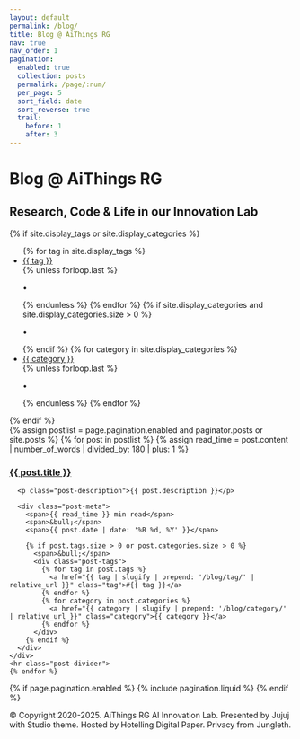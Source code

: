 ```yaml
---
layout: default
permalink: /blog/
title: Blog @ AiThings RG
nav: true
nav_order: 1
pagination:
  enabled: true
  collection: posts
  permalink: /page/:num/
  per_page: 5
  sort_field: date
  sort_reverse: true
  trail:
    before: 1
    after: 3
---
```


<div class="post">

  <div class="header-bar">
    <h1>Blog @ AiThings RG</h1>
    <h2>Research, Code & Life in our Innovation Lab</h2>
  </div>

  {% if site.display_tags or site.display_categories %}
  <div class="tag-category-list">
    <ul class="p-0 m-0">
      {% for tag in site.display_tags %}
        <li><i class="fa-solid fa-hashtag fa-sm"></i> 
          <a href="{{ tag | slugify | prepend: '/blog/tag/' | relative_url }}">{{ tag }}</a>
        </li>
        {% unless forloop.last %}<p>&bull;</p>{% endunless %}
      {% endfor %}
      {% if site.display_categories and site.display_categories.size > 0 %}
        <p>&bull;</p>
      {% endif %}
      {% for category in site.display_categories %}
        <li><i class="fa-solid fa-tag fa-sm"></i> 
          <a href="{{ category | slugify | prepend: '/blog/category/' | relative_url }}">{{ category }}</a>
        </li>
        {% unless forloop.last %}<p>&bull;</p>{% endunless %}
      {% endfor %}
    </ul>
  </div>
  {% endif %}

  <div class="posts">
    {% assign postlist = page.pagination.enabled and paginator.posts or site.posts %}
    {% for post in postlist %}
    {% assign read_time = post.content | number_of_words | divided_by: 180 | plus: 1 %}
    <div class="post-item">
      <h3 class="post-title">
        <a href="{{ post.url | relative_url }}">{{ post.title }}</a>
      </h3>
      
      <p class="post-description">{{ post.description }}</p>
      
      <div class="post-meta">
        <span>{{ read_time }} min read</span>
        <span>&bull;</span>
        <span>{{ post.date | date: '%B %d, %Y' }}</span>
        
        {% if post.tags.size > 0 or post.categories.size > 0 %}
          <span>&bull;</span>
          <div class="post-tags">
            {% for tag in post.tags %}
              <a href="{{ tag | slugify | prepend: '/blog/tag/' | relative_url }}" class="tag">#{{ tag }}</a>
            {% endfor %}
            {% for category in post.categories %}
              <a href="{{ category | slugify | prepend: '/blog/category/' | relative_url }}" class="category">{{ category }}</a>
            {% endfor %}
          </div>
        {% endif %}
      </div>
    </div>
    <hr class="post-divider">
    {% endfor %}
  </div>

  {% if page.pagination.enabled %}
    {% include pagination.liquid %}
  {% endif %}

</div>

<footer class="footer">
  <p>© Copyright 2020-2025. AiThings RG AI Innovation Lab. Presented by Jujuj with Studio theme. Hosted by Hotelling Digital Paper. Privacy from Jungleth.</p>
</footer>

